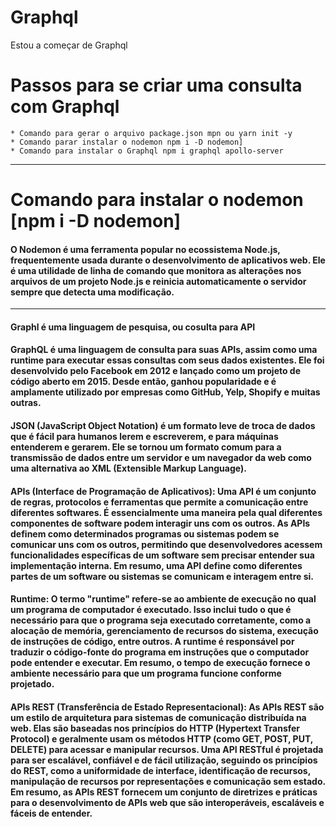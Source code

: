 # Graphql
 Estou a começar de Graphql

# Passos para se criar uma consulta com Graphql
    * Comando para gerar o arquivo package.json mpn ou yarn init -y
    * Comando parar instalar o nodemon npm i -D nodemon]
    * Comando para instalar o Graphql npm i graphql apollo-server
***
# Comando para instalar o nodemon [npm i -D nodemon]
#### O Nodemon é uma ferramenta popular no ecossistema Node.js, frequentemente usada durante o desenvolvimento de aplicativos web. Ele é uma utilidade de linha de comando que monitora as alterações nos arquivos de um projeto Node.js e reinicia automaticamente o servidor sempre que detecta uma modificação.
***
#### Graphl é uma linguagem de pesquisa, ou cosulta para API
#### GraphQL é uma linguagem de consulta para suas APIs, assim como uma runtime para executar essas consultas com seus dados existentes. Ele foi desenvolvido pelo Facebook em 2012 e lançado como um projeto de código aberto em 2015. Desde então, ganhou popularidade e é amplamente utilizado por empresas como GitHub, Yelp, Shopify e muitas outras.


#### JSON (JavaScript Object Notation) é um formato leve de troca de dados que é fácil para humanos lerem e escreverem, e para máquinas entenderem e gerarem. Ele se tornou um formato comum para a transmissão de dados entre um servidor e um navegador da web como uma alternativa ao XML (Extensible Markup Language). 

#### **APIs (Interface de Programação de Aplicativos)**: Uma API é um conjunto de regras, protocolos e ferramentas que permite a comunicação entre diferentes softwares. É essencialmente uma maneira pela qual diferentes componentes de software podem interagir uns com os outros. As APIs definem como determinados programas ou sistemas podem se comunicar uns com os outros, permitindo que desenvolvedores acessem funcionalidades específicas de um software sem precisar entender sua implementação interna. Em resumo, uma API define como diferentes partes de um software ou sistemas se comunicam e interagem entre si.

#### **Runtime**: O termo "runtime" refere-se ao ambiente de execução no qual um programa de computador é executado. Isso inclui tudo o que é necessário para que o programa seja executado corretamente, como a alocação de memória, gerenciamento de recursos do sistema, execução de instruções de código, entre outros. A runtime é responsável por traduzir o código-fonte do programa em instruções que o computador pode entender e executar. Em resumo, o tempo de execução fornece o ambiente necessário para que um programa funcione conforme projetado.

#### **APIs REST (Transferência de Estado Representacional)**: As APIs REST são um estilo de arquitetura para sistemas de comunicação distribuída na web. Elas são baseadas nos princípios do HTTP (Hypertext Transfer Protocol) e geralmente usam os métodos HTTP (como GET, POST, PUT, DELETE) para acessar e manipular recursos. Uma API RESTful é projetada para ser escalável, confiável e de fácil utilização, seguindo os princípios do REST, como a uniformidade de interface, identificação de recursos, manipulação de recursos por representações e comunicação sem estado. Em resumo, as APIs REST fornecem um conjunto de diretrizes e práticas para o desenvolvimento de APIs web que são interoperáveis, escaláveis e fáceis de entender.
